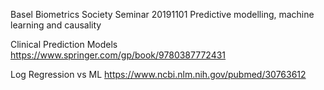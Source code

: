 
Basel Biometrics Society Seminar 20191101
Predictive modelling, machine learning and causality

Clinical Prediction Models
https://www.springer.com/gp/book/9780387772431

Log Regression vs ML
https://www.ncbi.nlm.nih.gov/pubmed/30763612

